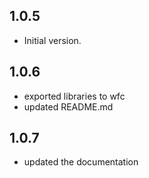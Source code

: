 ## 1.0.5

- Initial version.

## 1.0.6

- exported libraries to wfc
- updated README.md

## 1.0.7

- updated the documentation
